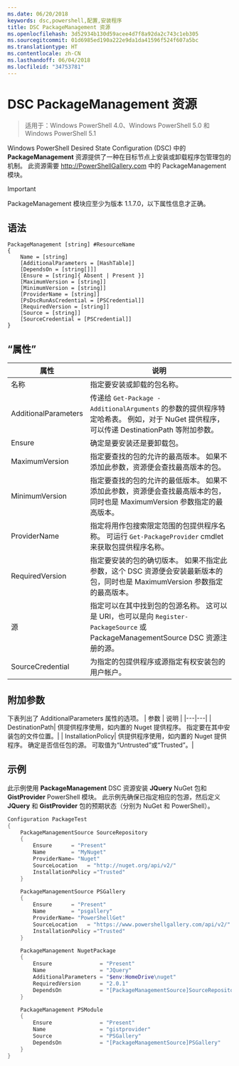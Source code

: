 ```yaml
---
ms.date: 06/20/2018
keywords: dsc,powershell,配置,安装程序
title: DSC PackageManagement 资源
ms.openlocfilehash: 3d52934b130d59acee4d7f8a92da2c743c1eb305
ms.sourcegitcommit: 01d6985ed190a222e9da1da41596f524f607a5bc
ms.translationtype: HT
ms.contentlocale: zh-CN
ms.lasthandoff: 06/04/2018
ms.locfileid: "34753781"
---
```

# <a name="dsc-packagemanagement-resource"></a>DSC PackageManagement 资源

> 适用于：Windows PowerShell 4.0、Windows PowerShell 5.0 和 Windows PowerShell 5.1

Windows PowerShell Desired State Configuration (DSC) 中的 **PackageManagement** 资源提供了一种在目标节点上安装或卸载程序包管理包的机制。 此资源需要 http://PowerShellGallery.com 中的 PackageManagement 模块。

> [!IMPORTANT]
> PackageManagement 模块应至少为版本 1.1.7.0，以下属性信息才正确。

## <a name="syntax"></a>语法

```
PackageManagement [string] #ResourceName
{
    Name = [string]
    [AdditionalParameters = [HashTable]]
    [DependsOn = [string[]]]
    [Ensure = [string]{ Absent | Present }]
    [MaximumVersion = [string]]
    [MinimumVersion = [string]]
    [ProviderName = [string]]
    [PsDscRunAsCredential = [PSCredential]]
    [RequiredVersion = [string]]
    [Source = [string]]
    [SourceCredential = [PSCredential]]
}
```

## <a name="properties"></a>“属性”

|  属性  |  说明   |
|---|---|
| 名称| 指定要安装或卸载的包名称。|
| AdditionalParameters| 传递给 `Get-Package -AdditionalArguments` 的参数的提供程序特定哈希表。 例如，对于 NuGet 提供程序，可以传递 DestinationPath 等附加参数。|
| Ensure| 确定是要安装还是要卸载包。|
| MaximumVersion|指定要查找的包的允许的最高版本。 如果不添加此参数，资源便会查找最高版本的包。|
| MinimumVersion|指定要查找的包的允许的最低版本。 如果不添加此参数，资源便会查找最高版本的包，同时也是 MaximumVersion 参数指定的最高版本。|
| ProviderName| 指定将用作包搜索限定范围的包提供程序名称。 可运行 `Get-PackageProvider` cmdlet 来获取包提供程序名称。|
| RequiredVersion| 指定要安装的包的确切版本。 如果不指定此参数，这个 DSC 资源便会安装最新版本的包，同时也是 MaximumVersion 参数指定的最高版本。|
| 源| 指定可以在其中找到包的包源名称。 这可以是 URI，也可以是向 `Register-PackageSource` 或 PackageManagementSource DSC 资源注册的源。|
| SourceCredential | 为指定的包提供程序或源指定有权安装包的用户帐户。|

## <a name="additional-parameters"></a>附加参数

下表列出了 AdditionalParameters 属性的选项。
|  参数  | 说明   |
|---|---|
| DestinationPath| 供提供程序使用，如内置的 Nuget 提供程序。 指定要在其中安装包的文件位置。|
| InstallationPolicy| 供提供程序使用，如内置的 Nuget 提供程序。 确定是否信任包的源。 可取值为“Untrusted”或“Trusted”。|

## <a name="example"></a>示例

此示例使用 **PackageManagement** DSC 资源安装 **JQuery** NuGet 包和 **GistProvider** PowerShell 模块。 此示例先确保已指定相应的包源，然后定义 **JQuery** 和 **GistProvider** 包的预期状态（分别为 NuGet 和 PowerShell）。

```powershell
Configuration PackageTest
{
    PackageManagementSource SourceRepository
    {
        Ensure      = "Present"
        Name        = "MyNuget"
        ProviderName= "Nuget"
        SourceLocation   = "http://nuget.org/api/v2/"
        InstallationPolicy ="Trusted"
    }

    PackageManagementSource PSGallery
    {
        Ensure      = "Present"
        Name        = "psgallery"
        ProviderName= "PowerShellGet"
        SourceLocation   = "https://www.powershellgallery.com/api/v2/"
        InstallationPolicy ="Trusted"
    }

    PackageManagement NugetPackage
    {
        Ensure               = "Present"
        Name                 = "JQuery"
        AdditionalParameters = "$env:HomeDrive\nuget"
        RequiredVersion      = "2.0.1"
        DependsOn            = "[PackageManagementSource]SourceRepository"
    }

    PackageManagement PSModule
    {
        Ensure               = "Present"
        Name                 = "gistprovider"
        Source               = "PSGallery"
        DependsOn            = "[PackageManagementSource]PSGallery"
    }
}
```